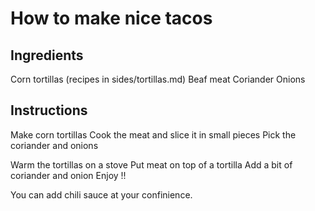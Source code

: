 # How to make nice tacos

## Ingredients

Corn tortillas (recipes in sides/tortillas.md)
Beaf meat
Coriander
Onions

## Instructions

Make corn tortillas
Cook the meat and slice it in small pieces
Pick the coriander and onions

Warm the tortillas on a stove
Put meat on top of a tortilla
Add a bit of coriander and onion
Enjoy !!

You can add chili sauce at your confinience.
